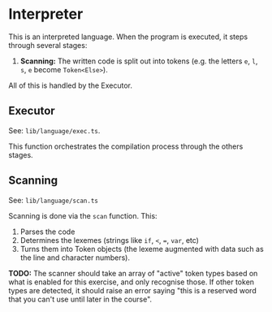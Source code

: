 # Interpreter

This is an interpreted language.
When the program is executed, it steps through several stages:

1. **Scanning:** The written code is split out into tokens (e.g. the letters `e`, `l`, `s`, `e` become `Token<Else>`).

All of this is handled by the Executor.

## Executor

See: `lib/language/exec.ts`.

This function orchestrates the compilation process through the others stages.

## Scanning

See: `lib/language/scan.ts`

Scanning is done via the `scan` function.
This:

1. Parses the code
2. Determines the lexemes (strings like `if`, `<`, `=`, `var`, etc)
3. Turns them into Token objects (the lexeme augmented with data such as the line and character numbers).

**TODO:** The scanner should take an array of "active" token types based on what is enabled for this exercise, and only recognise those.
If other token types are detected, it should raise an error saying "this is a reserved word that you can't use until later in the course".

